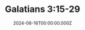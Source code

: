 ---
layout: "sermon"
title: "Galatians 3:15-29"
date: "2024-06-16T00:00:00.000Z"
category: "sermon"
audio_url: "https://anchor.fm/s/f5d78a70/podcast/play/86543210/https%3A%2F%2Fd3ctxlq1ktw2nl.cloudfront.net%2Fstaging%2F2024-5-16%2F363456789-44100-2-p9q8r7s6t5u4.m4a"
duration: "34:52"
scripture: "Galatians 3:15-29"
pastor: "Pastor Nate Ellis"
series: "Galatians"
description: |
  <p>The Law cannot nullify the promise given to Abraham. In Galatians 3:15-29, Paul explains how the Law serves as our guardian to lead us to Christ, and how we are all sons of God through faith.</p>

guid: "p9q8r7s6-t5u4-4321-0987-654321098765"
---